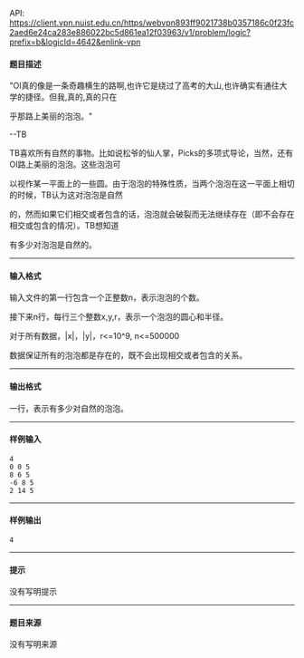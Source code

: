 API: https://client.vpn.nuist.edu.cn/https/webvpn893ff9021738b0357186c0f23fc2aed6e24ca283e886022bc5d861ea12f03963/v1/problem/logic?prefix=b&logicId=4642&enlink-vpn

#### 题目描述

"OI真的像是一条奇趣横生的路啊,也许它是绕过了高考的大山,也许确实有通往大学的捷径。但我,真的,真的只在

乎那路上美丽的泡泡。"

\--TB

TB喜欢所有自然的事物。比如说松爷的仙人掌，Picks的多项式导论，当然，还有OI路上美丽的泡泡。这些泡泡可

以视作某一平面上的一些圆。由于泡泡的特殊性质，当两个泡泡在这一平面上相切的时候，TB认为这对泡泡是自然

的，然而如果它们相交或者包含的话，泡泡就会破裂而无法继续存在（即不会存在相交或包含的情况）。TB想知道

有多少对泡泡是自然的。

---

#### 输入格式

输入文件的第一行包含一个正整数n，表示泡泡的个数。

接下来n行，每行三个整数x,y,r，表示一个泡泡的圆心和半径。

对于所有数据，|x|，|y|，r<=10^9, n<=500000

数据保证所有的泡泡都是存在的，既不会出现相交或者包含的关系。

---

#### 输出格式

一行，表示有多少对自然的泡泡。

---

#### 样例输入
```
4
0 0 5
8 6 5
-6 8 5
2 14 5

```

---

#### 样例输出
```
4
```

---

#### 提示

没有写明提示

---

#### 题目来源

没有写明来源